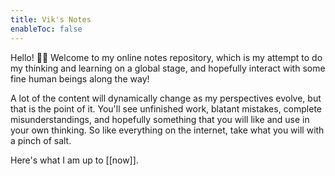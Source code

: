 ```yaml
---
title: Vik's Notes
enableToc: false
---
```


Hello! 👋🏽 Welcome to my online notes repository, which is my attempt to do my thinking and learning on a global stage, and hopefully interact with some fine human beings along the way!

A lot of the content will dynamically change as my perspectives evolve, but that is the point of it. You'll see unfinished work, blatant mistakes, complete misunderstandings, and hopefully something that you will like and use in your own thinking. So like everything on the internet, take what you will with a pinch of salt.

Here's what I am up to [[now]].


